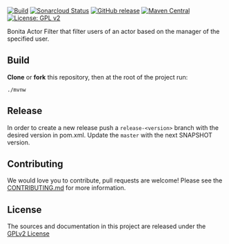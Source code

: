 [![Build](https://github.com/bonitasoft/bonita-actorfilter-user-manager/workflows/Build/badge.svg)](https://github.com/bonitasoft/bonita-actorfilter-user-manager/actions?query=workflow%3ABuild)
[![Sonarcloud Status](https://sonarcloud.io/api/project_badges/measure?project=bonitasoft_bonita-actorfilter-user-manager&metric=alert_status)](https://sonarcloud.io/dashboard?id=bonitasoft_bonita-actorfilter-user-manager)
[![GitHub release](https://img.shields.io/github/v/release/bonitasoft/bonita-actorfilter-user-manager?color=blue&label=Release)](https://github.com/bonitasoft/bonita-actorfilter-user-manager/releases)
[![Maven Central](https://img.shields.io/maven-central/v/org.bonitasoft.actorfilter/bonita-actorfilter-user-manager?color=orange&label=Maven%20Central)](https://search.maven.org/artifact/org.bonitasoft.actorfilter/bonita-actorfilter-user-manager)
[![License: GPL v2](https://img.shields.io/badge/License-GPL%20v2-yellow.svg)](https://www.gnu.org/licenses/old-licenses/gpl-2.0.en.html)

Bonita Actor Filter that filter users of an actor based on the manager of the specified user.

## Build

__Clone__ or __fork__ this repository, then at the root of the project run:

`./mvnw`

## Release

In order to create a new release push a `release-<version>` branch with the desired version in pom.xml.
Update the `master` with the next SNAPSHOT version.

## Contributing

We would love you to contribute, pull requests are welcome! Please see the [CONTRIBUTING.md](CONTRIBUTING.md) for more information.

## License

The sources and documentation in this project are released under the [GPLv2 License](LICENSE)
